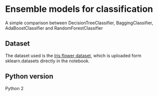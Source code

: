 # Ensemble models for classification

A simple comparison between DecisionTreeClassifier, BaggingClassifier, AdaBoostClassifier and RandomForestClassifier

## Dataset

The dataset used is the [Iris flower dataset](https://en.wikipedia.org/wiki/Iris_flower_data_set), which is uploaded form sklearn.datasets directly in the notebook.

## Python version

Python 2
